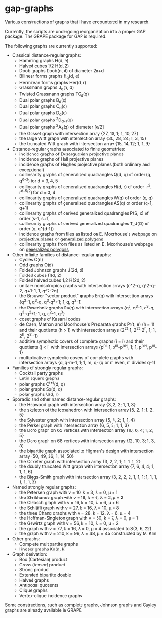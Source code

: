 gap-graphs
==========

Various constructions of graphs that I have encountered in my research.

Currently, the scripts are undergoing reorganization into a proper GAP package.
The GRAPE package for GAP is required.

The following graphs are currently supported:

* Classical distance-regular graphs:
  * Hamming graphs H(d, e)
  * Halved cubes 1/2 H(d, 2)
  * Doob graphs Doob(n, d) of diameter 2n+d
  * Bilinear forms graphs H<sub>q</sub>(d, e)
  * Hermitean forms graphs Her(d, r)
  * Grassmann graphs J<sub>q</sub>(n, d)
  * Twisted Grassmann graphs TG<sub>d</sub>(q)
  * Dual polar graphs B<sub>d</sub>(q)
  * Dual polar graphs C<sub>d</sub>(q)
  * Dual polar graphs D<sub>d</sub>(q)
  * Dual polar graphs <sup>2</sup>D<sub>d+1</sub>(q)
  * Dual polar graphs <sup>2</sup>A<sub>e</sub>(q) of diameter [e/2]
  * the Gosset graph with intersection array {27, 10, 1; 1, 10, 27}
  * the large Witt graph with intersection array {30, 28, 24; 1, 3, 15}
  * the truncated Witt graph with intersection array {15, 14, 12; 1, 1, 9}
* Distance-regular graphs associated to finite geometries:
  * incidence graphs of Desarguesian projective planes
  * incidence graphs of Hall projective planes
  * incidence graphs of Hughes projective planes (both ordinary and exceptional)
  * collinearity graphs of generalized quadrangles Q(d, q) of order (q, q<sup>d-3</sup>) for d = 3, 4, 5
  * collinearity graphs of generalized quadrangles H(d, r) of order (r<sup>2</sup>, r<sup>d-5/2</sup>) for d = 3, 4
  * collinearity graphs of generalized quadrangles W(q) of order (q, q)
  * collinearity graphs of generalized quadrangles AS(q) of order (q-1, q+1)
  * collinearity graphs of derived generalized quadrangles P(S, x) of order (s-1, s+1)
  * collinearity graphs of derived generalized quadrangles T_d(O) of order (q, q^{d-1})
  * incidence graphs from files as listed on E. Moorhouse's webpage on [projective planes](http://www.uwyo.edu/moorhouse/pub/planes/) or [generalized polygons](http://www.uwyo.edu/moorhouse/pub/genpoly/)
  * collinearity graphs from files as listed on E. Moorhouse's webpage on [generalized polygons](http://www.uwyo.edu/moorhouse/pub/genpoly/)
* Other infinite families of distance-regular graphs:
  * Cycles C(n)
  * Odd graphs O(d)
  * Folded Johnson graphs J̃(2d, d)
  * Folded cubes H̃(d, 2)
  * Folded halved cubes 1/2 H̃(2d, 2)
  * unitary nonisotropics graphs with intersection arrays {q^2-q, q^2-q-2, q+1; 1, 1, q^2-2q}
  * the Brouwer "vector product" graphs Br(q) with intersection arrays {q<sup>3</sup>-1, q<sup>3</sup>-q, q<sup>3</sup>-q<sup>2</sup>+1; 1, q, q<sup>2</sup>-1}
  * the Pasechnik graphs Pa(q) with intersection arrays {q<sup>3</sup>, q<sup>3</sup>-1, q<sup>3</sup>-q, q<sup>3</sup>-q<sup>2</sup>+1; 1, q, q<sup>2</sup>-1, q<sup>3</sup>}
  * coset graphs of Kasami codes
  * de Caen, Mathon and Moorhouse's Preparata graphs Pr(t, e) (h = 1) and their quotients (h > 1) with intersection arrays {2<sup>2t</sup>-1, 2<sup>2t</sup>-2<sup>h</sup>, 1; 1, 2<sup>h</sup>, 2<sup>2t</sup>-1}
  * additive symplectic covers of complete graphs (j = i) and their quotients (j < i) with intersection arrays {p<sup>ni</sup>-1, p<sup>ni</sup>-p<sup>ni-j</sup>, 1; 1, p<sup>ni-j</sup>, p<sup>ni</sup>-1}
  * multiplicative symplectic covers of complete graphs with intersection arrays {q, q-m-1, 1; 1, m, q} (q or m even, m divides q-1)
* Families of strongly regular graphs:
  * Cocktail party graphs
  * Latin square graphs
  * polar graphs O<sup>(±)</sup>(d, q)
  * polar graphs Sp(d, q)
  * polar graphs U(d, r)
* Sporadic and other named distance-regular graphs:
  * the Heawood graph with intersection array {3, 2, 2; 1, 1, 3}
  * the skeleton of the icosahedron with intersection array {5, 2, 1; 1, 2, 5}
  * the Sylvester graph with intersection array {5, 4, 2; 1, 1, 4}
  * the Perkel graph with intersection array {6, 5, 2; 1, 1, 3}
  * the Doro graph on 65 vertices with intersection array {10, 6, 4; 1, 2, 5}
  * the Doro graph on 68 vertices with intersection array {12, 10, 3; 1, 3, 8}
  * the bipartite graph associated to Higman's design with intersection array {50, 49, 36; 1, 14, 50}
  * the Coxeter graph with intersection array {3, 2, 2, 1; 1, 1, 1, 2}
  * the doubly truncated Witt graph with intersection array {7, 6, 4, 4; 1, 1, 1, 6}
  * the Biggs-Smith graph with intersection array {3, 2, 2, 2, 1, 1, 1; 1, 1, 1, 1, 1, 1, 3}
* Named strongly regular graphs:
  * the Petersen graph with v = 10, k = 3, λ = 0, μ = 1
  * the Shrikhande graph with v = 16, k = 6, λ = 2, μ = 2
  * the Clebsch graph with v = 16, k = 10, λ = 6, μ = 6
  * the Schläfli graph with v = 27, k = 16, λ = 10, μ = 8
  * the three Chang graphs with v = 28, k = 12, λ = 6, μ = 4
  * the Hoffman-Singleton graph with v = 50, k = 7, λ = 0, μ = 1
  * the Gewirtz graph with v = 56, k = 10, λ = 0, μ = 2
  * the graph with v = 77, k = 16, λ = 0, μ = 4 associated to S(3, 6, 22)
  * the graph with v = 210, k = 99, λ = 48, μ = 45 constructed by M. Klin
* Other graphs:
  * Complete multipartite graphs
  * Kneser graphs Kn(n, k)
* Graph derivation:
  * Box (Cartesian) product
  * Cross (tensor) product
  * Strong product
  * Extended bipartite double
  * Halved graphs
  * Antipodal quotients
  * Clique graphs
  * Vertex-clique incidence graphs

Some constructions, such as complete graphs, Johnson graphs and Cayley graphs
are already available in GRAPE.
